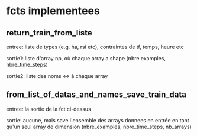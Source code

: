 # fcts implementees

## return_train_from_liste
entree: liste de types (e.g. ha, rsi etc), contraintes de tf, temps, heure etc

sortie1: liste d'array np, où chaque array a shape (nbre examples, nbre_time_steps)

sortie2: liste des noms <=> à chaque array



## from_list_of_datas_and_names_save_train_data
entree: la sortie de la fct ci-dessus

sortie: aucune, mais save l'ensemble des arrays donnees en entrée
en tant qu'un seul array de dimension (nbre_examples, nbre_time_steps, nb_arrays)